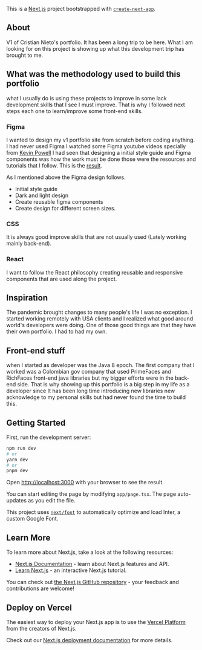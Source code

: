 This is a [Next.js](https://nextjs.org/) project bootstrapped with [`create-next-app`](https://github.com/vercel/next.js/tree/canary/packages/create-next-app).

## About

V1 of Cristian Nieto's portfolio. It has been a long trip to be here. What I am looking for on this project is showing up what this development trip has brought to me. 

## What was the methodology used to build this portfolio

what I usually do is using these projects to improve in some lack development skills that I see I must improve. That is why I followed next steps each one to learn/improve some front-end skills.

### Figma 

I wanted to design my v1 portfolio site from scratch before coding anything. I had never used Figma I watched some Figma youtube videos specially from [Kevin Powell](https://www.youtube.com/@KevinPowell) I had seen that designing a initial style guide and Figma components was how the work must be done those were the resources and tutorials that I follow. This is the [result](https://www.figma.com/file/1hYDcbFc012YUmvs6jNCHN/CrisDev-Portfolio?type=design&node-id=25%3A159&mode=design&t=JpFk1QNS8IBYo495-1).

As I mentioned above the Figma design follows.

- Initial style guide
- Dark and light design
- Create reusable figma components
- Create design for different screen sizes.


### CSS

It is always good improve skills that are not usually used (Lately working mainly back-end).

### React

I want to follow the React philosophy creating reusable and responsive components that are used along the project. 


## Inspiration

The pandemic brought changes to many people's life I was no exception. I started working remotely with USA clients and I realized what good around world's developers were doing. One of those good things are that they have their own portfolio. I had to had my own. 


## Front-end stuff

when I started as developer was the Java 8 epoch. The first company that I worked was a Colombian gov company that used PrimeFaces and RichFaces front-end java libraries but my bigger efforts were in the back-end side. That is why showing up this portfolio is a big step in my life as a developer since It has been long time introducing new libraries new acknowledge to my personal skills but had never found the time to build this.  


## Getting Started

First, run the development server:

```bash
npm run dev
# or
yarn dev
# or
pnpm dev
```

Open [http://localhost:3000](http://localhost:3000) with your browser to see the result.

You can start editing the page by modifying `app/page.tsx`. The page auto-updates as you edit the file.

This project uses [`next/font`](https://nextjs.org/docs/basic-features/font-optimization) to automatically optimize and load Inter, a custom Google Font.

## Learn More

To learn more about Next.js, take a look at the following resources:

- [Next.js Documentation](https://nextjs.org/docs) - learn about Next.js features and API.
- [Learn Next.js](https://nextjs.org/learn) - an interactive Next.js tutorial.

You can check out [the Next.js GitHub repository](https://github.com/vercel/next.js/) - your feedback and contributions are welcome!

## Deploy on Vercel

The easiest way to deploy your Next.js app is to use the [Vercel Platform](https://vercel.com/new?utm_medium=default-template&filter=next.js&utm_source=create-next-app&utm_campaign=create-next-app-readme) from the creators of Next.js.

Check out our [Next.js deployment documentation](https://nextjs.org/docs/deployment) for more details.
